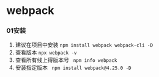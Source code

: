 # webpack
### 01安装
1. 建议在项目中安装
` npm install webpack webpack-cli -D `
2. 查看版本
` npx webpack -v `
3. 查看所有线上得版本号
` npm info webpack`
4. 安装指定版本
` npm install webpack@4.25.0 -D`



